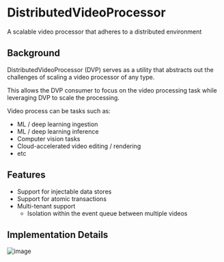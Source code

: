 # DistributedVideoProcessor
A scalable video processor that adheres to a distributed environment

## Background

DistributedVideoProcessor (DVP) serves as a utility that abstracts out the challenges of scaling a video processor of any type.

This allows the DVP consumer to focus on the video processing task while leveraging DVP to scale the processing. 

Video process can be tasks such as:
- ML / deep learning ingestion
- ML / deep learning inference
- Computer vision tasks
- Cloud-accelerated video editing / rendering
- etc

## Features
- Support for injectable data stores
- Support for atomic transactions
- Multi-tenant support 
  - Isolation within the event queue between multiple videos 


## Implementation Details

![image](https://github.com/devalparikh/DistributedVideoProcessor/assets/13604973/5b11c523-dfc9-4196-95df-9ed84ba520d5)


